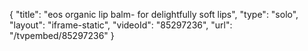 {
    "title": "eos organic lip balm- for delightfully soft lips",
    "type": "solo",
    "layout": "iframe-static",
    "videoId": "85297236",
    "url": "\/tvpembed\/85297236"
}